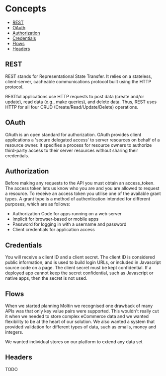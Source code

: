 # Concepts

- [REST](#rest)
- [OAuth](#oauth)
- [Authorization](#auth)
- [Credentials](#credentials)
- [Flows](#flows)
- [Headers](#headers)

<a name="rest"></a>
## REST

REST stands for Representational State Transfer. It relies on a stateless, client-server, cacheable communications protocol built using the HTTP protocol.

RESTful applications use HTTP requests to post data (create and/or update), read data (e.g., make queries), and delete data. Thus, REST uses HTTP for all four CRUD (Create/Read/Update/Delete) operations.

<a name="oauth"></a>
## OAuth

OAuth is an open standard for authorization. OAuth provides client applications a 'secure delegated access' to server resources on behalf of a resource owner. It specifies a process for resource owners to authorize third-party access to their server resources without sharing their credentials.

<a name="auth"></a>
## Authorization

Before making any requests to the API you must obtain an access_token. The access token lets us know who you are and you are allowed to request a resource. To receive an access token you utilise one of the available grant types. A grant type is a method of authentication intended for different purposes, which are as follows:

- Authorization Code for apps running on a web server
- Implicit for browser-based or mobile apps
- Password for logging in with a username and password
- Client credentials for application access

<a name="credentials"></a>
## Credentials

You will receive a client ID and a client secret. The client ID is considered public information, and is used to build login URLs, or included in Javascript source code on a page. The client secret must be kept confidential. If a deployed app cannot keep the secret confidential, such as Javascript or native apps, then the secret is not used.

<a name="flows"></a>
## Flows

When we started planning Moltin we recognised one drawback of many APIs was that only key value pairs were supported. This wouldn't really cut it when we needed to store complex eCommerce data and we wanted flexibility to be at the heart of our solution. We also wanted a system that provided validation for different types of data, such as emails, money and integers.


We wanted individual stores on our platform to extend any data set 



<a name="headers"></a>
## Headers

TODO
